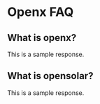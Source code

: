 # Openx FAQ

## What is openx?

This is a sample response.

## What is opensolar?

This is a sample response.

